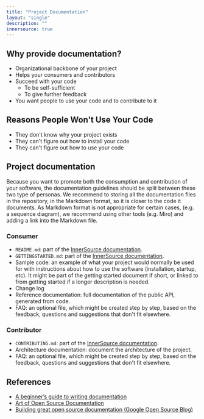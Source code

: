 ```yaml
---
title: "Project Documentation"
layout: "single"
description: ""
innersource: true
---
```


## Why provide documentation?

- Organizational backbone of your project
- Helps your consumers and contributors
- Succeed with your code
  - To be self-sufficient
  - To give further feedback
- You want people to use your code and to contribute to it

## Reasons People Won't Use Your Code

- They don't know why your project exists
- They can't figure out how to install your code
- They can't figure out how to use your code

## Project documentation

Because you want to promote both the consumption and contribution of your software, the documentation guidelines should be split between these two type of personas.
We recommend to storing all the documentation files in the repository, in the Markdown format, so it is closer to the code it documents.
As Markdown format is not appropriate for certain cases, (e.g. a sequence diagram), we recommend using other tools (e.g. Miro) and adding a link into the Markdown file.

### Consumer

- `README.md`:
  part of the [InnerSource documentation](./introduction.md/).
- `GETTINGSTARTED.md`:
  part of the [InnerSource documentation](./introduction.md/).
- Sample code:
  an example of what your project would normally be used for with instructions about how to use the software (installation, startup, etc). It might be part of the getting started document if short, or linked to from getting started if a longer description is needed.
- Change log
- Reference documentation:
  full documentation of the public API, generated from code.
- FAQ: an optional file, which might be created step by step, based on the feedback, questions and suggestions that don't fit elsewhere.

### Contributor

- `CONTRIBUTING.md`:
  part of the [InnerSource documentation](./introduction.md/).
- Architecture documentation: document the architecture of the project.
- FAQ: an optional file, which might be created step by step, based on the feedback, questions and suggestions that don't fit elsewhere.

## References

- [A beginner’s guide to writing documentation](https://www.writethedocs.org/guide/writing/beginners-guide-to-docs/#why-write-docs)
- [Art of Open Source Documentation](https://medium.com/capital-one-tech/art-of-open-source-documentation-5b8b3f5b0ab)
- [Building great open source documentation (Google Open Source Blog)](https://opensource.googleblog.com/2018/10/building-great-open-source-documentation.html)
